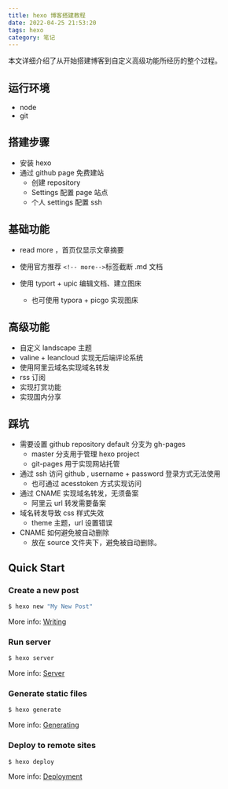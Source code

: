 ```yaml
---
title: hexo 博客搭建教程
date: 2022-04-25 21:53:20
tags: hexo
category: 笔记
---
```


本文详细介绍了从开始搭建博客到自定义高级功能所经历的整个过程。

## 运行环境

- node
- git

## 搭建步骤

- 安装 hexo
- 通过 github page 免费建站
  - 创建 repository 
  - Settings 配置 page 站点
  - 个人 settings 配置 ssh


<!-- more -->

## 基础功能

-  read more ，首页仅显示文章摘要
  - 使用官方推荐 `<!-- more-->`标签截断 .md 文档

- 使用 typort + upic 编辑文档、建立图床
  - 也可使用 typora + picgo 实现图床


## 高级功能

- 自定义 landscape 主题
- valine + leancloud 实现无后端评论系统
- 使用阿里云域名实现域名转发
- rss 订阅
- 实现打赏功能
- 实现国内分享

## 踩坑

- 需要设置 github repository default 分支为 gh-pages
  - master 分支用于管理 hexo project 
  - git-pages 用于实现网站托管
- 通过 ssh 访问 github , username + password 登录方式无法使用
  - 也可通过 acesstoken 方式实现访问
- 通过 CNAME 实现域名转发，无须备案
  - 阿里云 url 转发需要备案
- 域名转发导致 css 样式失效
  - theme 主题，url 设置错误
- CNAME 如何避免被自动删除
  - 放在 source 文件夹下，避免被自动删除。



## Quick Start

### Create a new post

``` bash
$ hexo new "My New Post"
```

More info: [Writing](https://hexo.io/docs/writing.html)

### Run server

``` bash
$ hexo server
```

More info: [Server](https://hexo.io/docs/server.html)

### Generate static files

``` bash
$ hexo generate
```

More info: [Generating](https://hexo.io/docs/generating.html)

### Deploy to remote sites

``` bash
$ hexo deploy
```

More info: [Deployment](https://hexo.io/docs/one-command-deployment.html)
